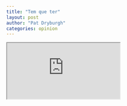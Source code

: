 ```yaml
---
title: "Tem que ter"
layout: post
author: "Pat Dryburgh"
categories: opinion
---
```


<iframe src="https://allanmodc.github.io/cfd/index.html" title="frame"></iframe>
